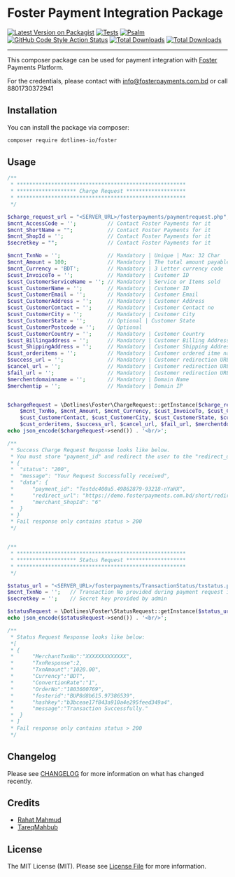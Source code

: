 # Foster Payment Integration Package

[![Latest Version on Packagist](https://badgen.net/github/release/dotlines-io/foster)](https://packagist.org/packages/dotlines-io/foster)
[![Tests](https://github.com/dotlines-io/foster/actions/workflows/run-tests.yml/badge.svg)](https://github.com/dotlines-io/foster/actions/workflows/run-tests.yml)
[![Psalm](https://github.com/dotlines-io/foster/actions/workflows/psalm.yml/badge.svg)](https://github.com/dotlines-io/foster/actions/workflows/psalm.yml)
[![GitHub Code Style Action Status](https://img.shields.io/github/workflow/status/dotlines-io/foster/Check%20&%20fix%20styling?label=code%20style)](https://github.com/dotlines-io/foster/actions?query=workflow%3A"Check+%26+fix+styling"+branch%3Amaster)
[![Total Downloads](https://img.shields.io/packagist/dt/dotlines-io/foster.svg?style=flat-square)](https://packagist.org/packages/dotlines-io/foster)
[![Total Downloads](https://badgen.net/packagist/php/dotlines-io/foster)](https://packagist.org/packages/dotlines-io/foster)

---

This composer package can be used for payment integration with [Foster](https://fosterpayments.com.bd/) Payments Platform.

For the credentials, please contact with info@fosterpayments.com.bd or call 8801730372941

## Installation

You can install the package via composer:

```bash
composer require dotlines-io/foster
```

## Usage

```php
/**
 * ******************************************************
 * ******************* Charge Request *******************
 * ******************************************************
 */

$charge_request_url = "<SERVER_URL>/fosterpayments/paymentrequest.php"; // Contact Foster Payments for it
$mcnt_AccessCode = '';          // Contact Foster Payments for it
$mcnt_ShortName = "";           // Contact Foster Payments for it
$mcnt_ShopId = '';              // Contact Foster Payments for it
$secretkey = "";                // Contact Foster Payments for it

$mcnt_TxnNo = '';               // Mandatory | Unique | Max: 32 Char 
$mcnt_Amount = 100;             // Mandatory | The total amount payable | Decimal
$mcnt_Currency = 'BDT';         // Mandatory | 3 Letter currency code  
$cust_InvoiceTo = '';           // Mandatory | Customer ID
$cust_CustomerServiceName = ''; // Mandatory | Service or Items sold
$cust_CustomerName = '';        // Mandatory | Customer ID
$cust_CustomerEmail = '';       // Mandatory | Customer Email
$cust_CustomerAddress = '';     // Mandatory | Customer Address
$cust_CustomerContact = '';     // Mandatory | Customer Contact no
$cust_CustomerCity = '';        // Mandatory | Customer City
$cust_CustomerState = '';       // Optional | Customer State
$cust_CustomerPostcode = '';    // Optional
$cust_CustomerCountry = '';     // Mandatory | Customer Country
$cust_Billingaddress = '';      // Mandatory | Customer Billing Address
$cust_ShippingAddress = '';     // Mandatory | Customer Shipping Address
$cust_orderitems = '';          // Mandatory | Customer ordered itme name, no, etc.
$success_url = '';              // Mandatory | Customer redirection URL after successful payment 
$cancel_url = '';               // Mandatory | Customer redirection URL after payment is canceled
$fail_url = '';                 // Mandatory | Customer redirection URL after payment failure
$merchentdomainname = '';       // Mandatory | Domain Name
$merchentip = '';               // Mandatory | Domain IP


$chargeRequest = \Dotlines\Foster\ChargeRequest::getInstance($charge_request_url, $mcnt_AccessCode, $mcnt_ShortName, $mcnt_ShopId, $secretkey,
    $mcnt_TxnNo, $mcnt_Amount, $mcnt_Currency, $cust_InvoiceTo, $cust_CustomerServiceName, $cust_CustomerName, $cust_CustomerEmail, $cust_CustomerAddress,
    $cust_CustomerContact, $cust_CustomerCity, $cust_CustomerState, $cust_CustomerPostcode, $cust_CustomerCountry, $cust_Billingaddress, $cust_ShippingAddress,
    $cust_orderitems, $success_url, $cancel_url, $fail_url, $merchentdomainname, $merchentip);
echo json_encode($chargeRequest->send()) . '<br/>';

/**
 * Success Charge Request Response looks like below.
 * You must store "payment_id" and redirect the user to the "redirect_url" for payment.
 * {
 *  "status": "200",
 *  "message": "Your Request Successfully received",
 *  "data": {
 *      "payment_id": "Testdc400a5.49862879-93218-nYaHX",
 *      "redirect_url": "https://demo.fosterpayments.com.bd/short/redirect.php",
 *      "merchant_ShopId": "6"
 *  }
 * }
 * Fail response only contains status > 200
 */


/**
 * ******************************************************
 * ******************* Status Request *******************
 * ******************************************************
 */

$status_url = "<SERVER_URL>/fosterpayments/TransactionStatus/txstatus.php";
$mcnt_TxnNo = '';   // Transaction No provided during payment request initiation
$secretkey = '';    // Secret key provided by admin 

$statusRequest = \Dotlines\Foster\StatusRequest::getInstance($status_url, $mcnt_TxnNo, $secretkey);
echo json_encode($statusRequest->send()) . '<br/>';

/**
 * Status Request Response looks like below:
 *[
 * {
 *      "MerchantTxnNo":"XXXXXXXXXXXXX",
 *      "TxnResponse":2,
 *      "TxnAmount":"1020.00",
 *      "Currency":"BDT",
 *      "ConvertionRate":"1",
 *      "OrderNo":"1803600769",
 *      "fosterid":"BUP8d8b615.97386539",
 *      "hashkey":"b3bceae17f843a910a4e295feed349a4",
 *      "message":"Transaction Successfully."
 *  }
 * ]
 * Fail response only contains status > 200
 */
```

## Changelog

Please see [CHANGELOG](CHANGELOG.md) for more information on what has changed recently.

## Credits

- [Rahat Mahmud](https://github.com/peash1068)
- [TareqMahbub](https://github.com/TareqMahbub)

## License

The MIT License (MIT). Please see [License File](LICENSE.md) for more information.
